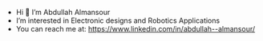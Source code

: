 - Hi 👋 I’m Abdullah Almansour
- I’m interested in Electronic designs and Robotics Applications
- You can reach me at: https://www.linkedin.com/in/abdullah--almansour/

